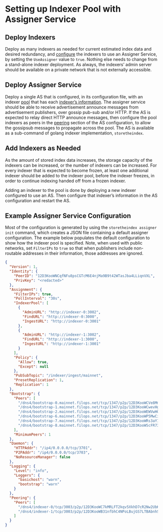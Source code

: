 # Setting up Indexer Pool with Assigner Service

## Deploy Indexers

Deploy as many indexers as needed for current estimated index data and desired redundancy, and [configure](https://pkg.go.dev/github.com/alanshaw/storetheindex/config#Discovery) the indexers to use an Assigner Service, by setting the `UseAssigner` value to `true`. Nothing else needs to change from a stand-alone indexer deployment. As always, the indexers’ admin server should be available on a private network that is not externally accessible.

## Deploy Assigner Service

Deploy a single AS that is configured, in its configuration file, with an indexer [pool](https://pkg.go.dev/github.com/alanshaw/storetheindex@v0.5.7/assigner/config#Assignment) that has each [indexer’s information](https://pkg.go.dev/github.com/alanshaw/storetheindex@v0.5.7/assigner/config#Indexer). The assigner service should be able to receive advertisement announce messages from advertisement publishers, over gossip pub-sub and/or HTTP. If the AS is expected to relay direct HTTP announce messages, then configure the pool indexers as peers in the [peering](https://pkg.go.dev/github.com/alanshaw/storetheindex@v0.5.7/assigner/config#Config) section of the AS configuration, to allow the gossipsub messages to propagate across the pool. The AS is available as a sub-command of golang indexer implementation, `storetheindex`. 

## Add Indexers as Needed

As the amount of stored index data increases, the storage capacity of the indexers can be increased, or the number of indexers can be increased. For every indexer that is expected to become frozen, at least one additional indexer should be added to the indexer pool, before the indexer freezes, in order to continue indexing handed off from a frozen indexer.

Adding an indexer to the pool is done by deploying a new indexer configured to use an AS. Then configure that indexer’s information in the AS configuration and restart the AS.

## Example Assigner Service Configuration

Most of the configuration is generated by using the `storetheindex assigner init` command, which creates a JSON file containing a default assigner configuration. The example below populates the default configuration to show how the indexer pool is specified. Note, when used with public networks, set `FilterIPs` to `true` so that when publishers include non-routable addresses in their information, those addresses are ignored.

```json
{                                                                                                                                  
  "Version": 1,
  "Identity": {
    "PeerID": "12D3KooWNCqfNFu8psCGTcM6E4njMa9B9t42WTasJba4LLiqnVXL",
    "PrivKey": "<redacted>"
  },
  "Assignment": {
    "FilterIPs": true,
    "PollInterval": "30s",
    "IndexerPool": [
      {
        "AdminURL": "http://indexer-0:3002",
        "FindURL": "http://indexer-0:3000",
        "IngestURL": "http://indexer-0:3001"
      },
      {
        "AdminURL": "http://indexer-1:3002",
        "FindURL": "http://indexer-1:3000",
        "IngestURL": "http://indexer-1:3001"
      }
    ],
    "Policy": {
      "Allow": true,
      "Except": null
    },
    "PubSubTopic": "/indexer/ingest/mainnet",
    "PresetReplication": 1,
    "Replication": 1
  },
  "Bootstrap": {
    "Peers": [
      "/dns4/bootstrap-0.mainnet.filops.net/tcp/1347/p2p/12D3KooWCVe8MmsEMes2FzgTpt9fXtmCY7wrq91GRiaC8PHSCCBj",
      "/dns4/bootstrap-1.mainnet.filops.net/tcp/1347/p2p/12D3KooWCwevHg1yLCvktf2nvLu7L9894mcrJR4MsBCcm4syShVc",
      "/dns4/bootstrap-2.mainnet.filops.net/tcp/1347/p2p/12D3KooWEWVwHGn2yR36gKLozmb4YjDJGerotAPGxmdWZx2nxMC4",
      "/dns4/bootstrap-6.mainnet.filops.net/tcp/1347/p2p/12D3KooWP5MwCiqdMETF9ub1P3MbCvQCcfconnYHbWg6sUJcDRQQ",
      "/dns4/bootstrap-7.mainnet.filops.net/tcp/1347/p2p/12D3KooWRs3aY1p3juFjPy8gPN95PEQChm2QKGUCAdcDCC4EBMKf",
      "/dns4/bootstrap-8.mainnet.filops.net/tcp/1347/p2p/12D3KooWScFR7385LTyR4zU1bYdzSiiAb5rnNABfVahPvVSzyTkR",
    ],
    "MinimumPeers": 1
  },
  "Daemon": {
    "HTTPAddr": "/ip4/0.0.0.0/tcp/3701",
    "P2PAddr": "/ip4/0.0.0.0/tcp/3703",
    "NoResourceManager": false
  },
  "Logging": {
    "Level": "info",
    "Loggers": {
      "basichost": "warn",
      "bootstrap": "warn"
    }
  },
  "Peering": {
    "Peers": [
      "/dns4/indexer-0/tcp/3003/p2p/12D3KooWC7kMRLFT2kqv5XkhD7cR2Nw2UbKE5rwWk11VCZ22undU",
      "/dns4/indexer-1/tcp/3003/p2p/12D3KooWB31nfbhC4NPoLBujGS7LTBAbnhSaSF6ZViv5ip1g14Ax"
    ]
  }
}
```
